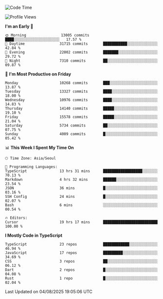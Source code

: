 <!--START_SECTION:waka-->
![Code Time](http://img.shields.io/badge/Code%20Time-8%2C116%20hrs%2046%20mins-blue)

![Profile Views](http://img.shields.io/badge/Profile%20Views-0-blue)

**I'm an Early 🐤** 

```text
🌞 Morning                13005 commits       ████░░░░░░░░░░░░░░░░░░░░░   17.57 % 
🌆 Daytime                31715 commits       ███████████░░░░░░░░░░░░░░   42.84 % 
🌃 Evening                22002 commits       ███████░░░░░░░░░░░░░░░░░░   29.72 % 
🌙 Night                  7310 commits        ██░░░░░░░░░░░░░░░░░░░░░░░   09.87 % 
```
📅 **I'm Most Productive on Friday** 

```text
Monday                   10268 commits       ███░░░░░░░░░░░░░░░░░░░░░░   13.87 % 
Tuesday                  13327 commits       ████░░░░░░░░░░░░░░░░░░░░░   18.00 % 
Wednesday                10976 commits       ████░░░░░░░░░░░░░░░░░░░░░   14.83 % 
Thursday                 14140 commits       █████░░░░░░░░░░░░░░░░░░░░   19.10 % 
Friday                   15578 commits       █████░░░░░░░░░░░░░░░░░░░░   21.04 % 
Saturday                 5734 commits        ██░░░░░░░░░░░░░░░░░░░░░░░   07.75 % 
Sunday                   4009 commits        █░░░░░░░░░░░░░░░░░░░░░░░░   05.42 % 
```


📊 **This Week I Spent My Time On** 

```text
🕑︎ Time Zone: Asia/Seoul

💬 Programming Languages: 
TypeScript               13 hrs 31 mins      ██████████████████░░░░░░░   70.13 % 
Markdown                 4 hrs 32 mins       ██████░░░░░░░░░░░░░░░░░░░   23.54 % 
JSON                     36 mins             █░░░░░░░░░░░░░░░░░░░░░░░░   03.16 % 
SSH Config               24 mins             █░░░░░░░░░░░░░░░░░░░░░░░░   02.07 % 
Bash                     6 mins              ░░░░░░░░░░░░░░░░░░░░░░░░░   00.54 % 

🔥 Editors: 
Cursor                   19 hrs 17 mins      █████████████████████████   100.00 % 
```

**I Mostly Code in TypeScript** 

```text
TypeScript               23 repos            ████████████░░░░░░░░░░░░░   46.94 % 
JavaScript               17 repos            █████████░░░░░░░░░░░░░░░░   34.69 % 
CSS                      3 repos             ██░░░░░░░░░░░░░░░░░░░░░░░   06.12 % 
Dart                     2 repos             █░░░░░░░░░░░░░░░░░░░░░░░░   04.08 % 
Rust                     1 repo              █░░░░░░░░░░░░░░░░░░░░░░░░   02.04 % 
```




 Last Updated on 04/08/2025 19:05:06 UTC
<!--END_SECTION:waka-->
